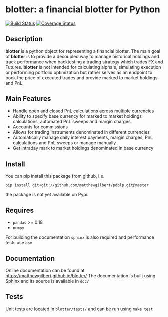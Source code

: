 # blotter: a financial blotter for Python
[![Build Status](https://travis-ci.org/matthewgilbert/blotter.svg?branch=master)](https://travis-ci.org/matthewgilbert/blotter)
[![Coverage Status](https://coveralls.io/repos/github/matthewgilbert/blotter/badge.svg?branch=master)](https://coveralls.io/github/matthewgilbert/blotter?branch=master)


## Description

**blotter** is a python object for representing a financial blotter. The main
goal of **blotter** is to provide a decoupled way to manage historical
holdings and track performance when backtesting a trading strategy which trades
FX and Futures. **blotter** is not intended for calculating alpha's, simulating
execution or performing portfolio optimization but rather serves as an endpoint
to book the price of executed trades and provide marked to market holdings and
PnL.

## Main Features

- Handle open and closed PnL calculations across multiple currencies
- Ability to specify base currency for marked to market holdings calculations,
automated PnL sweeps and margin charges
- Accounts for commissions
- Allows for trading instruments denominated in different currencies
- Automatically manage daily interest payments, margin charges, PnL
calculations and PnL sweeps or manage manually
- Get intraday mark to market holdings denominated in base currency

## Install

You can pip install this package from github, i.e.

```
pip install git+git://github.com/matthewgilbert/pdblp.git@master
```

the package is not yet available on Pypi.

## Requires

- `pandas` >= 0.18
- `numpy`

For building the documentation `sphinx` is also required and performance tests
use `asv`

## Documentation

Online documentation can be found at https://matthewgilbert.github.io/blotter/
The documentation is built using Sphinx and its source is available in `doc/`

## Tests

Unit tests are located in `blotter/tests/` and can be run using `make test`
